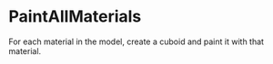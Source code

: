 # PaintAllMaterials
For each material in the model, create a cuboid and paint it with that material.
